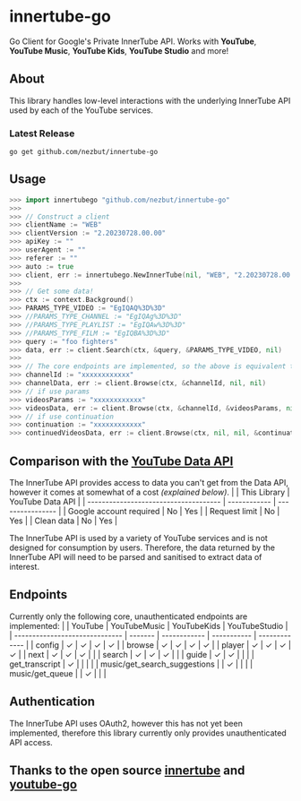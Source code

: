 # innertube-go

Go Client for Google's Private InnerTube API. Works with **YouTube**, **YouTube Music**, **YouTube Kids**, **YouTube Studio** and more!

## About

This library handles low-level interactions with the underlying InnerTube API used by each of the YouTube services.

### Latest Release

```console
go get github.com/nezbut/innertube-go
```

## Usage

```go
>>> import innertubego "github.com/nezbut/innertube-go"
>>>
>>> // Construct a client
>>> clientName := "WEB"
>>> clientVersion := "2.20230728.00.00"
>>> apiKey := ""
>>> userAgent := ""
>>> referer := ""
>>> auto := true
>>> client, err := innertubego.NewInnerTube(nil, "WEB", "2.20230728.00.00", "", "", "", nil, true)
>>>
>>> // Get some data!
>>> ctx := context.Background()
>>> PARAMS_TYPE_VIDEO := "EgIQAQ%3D%3D"
>>> //PARAMS_TYPE_CHANNEL := "EgIQAg%3D%3D"
>>> //PARAMS_TYPE_PLAYLIST := "EgIQAw%3D%3D"
>>> //PARAMS_TYPE_FILM := "EgIQBA%3D%3D"
>>> query := "foo fighters"
>>> data, err := client.Search(ctx, &query, &PARAMS_TYPE_VIDEO, nil)
>>>
>>> // The core endpoints are implemented, so the above is equivalent to:
>>> channelId := "xxxxxxxxxxxx"
>>> channelData, err := client.Browse(ctx, &channelId, nil, nil)
>>> // if use params
>>> videosParams := "xxxxxxxxxxxx"
>>> videosData, err := client.Browse(ctx, &channelId, &videosParams, nil)
>>> // if use continuation
>>> continuation := "xxxxxxxxxxxx"
>>> continuedVideosData, err := client.Browse(ctx, nil, nil, &continuation)
```

## Comparison with the [YouTube Data API](https://developers.google.com/youtube/v3/)

The InnerTube API provides access to data you can't get from the Data API, however it comes at somewhat of a cost _(explained below)_.
| | This Library | YouTube Data API |
| ------------------------------------- | ------------ | ---------------- |
| Google account required | No | Yes |
| Request limit | No | Yes |
| Clean data | No | Yes |

The InnerTube API is used by a variety of YouTube services and is not designed for consumption by users. Therefore, the data returned by the InnerTube API will need to be parsed and sanitised to extract data of interest.

## Endpoints

Currently only the following core, unauthenticated endpoints are implemented:
| | YouTube | YouTubeMusic | YouTubeKids | YouTubeStudio |
| ------------------------------ | ------- | ------------ | ----------- | ------------- |
| config | &check; | &check; | &check; | &check; |
| browse | &check; | &check; | &check; | &check; |
| player | &check; | &check; | &check; | &check; |
| next | &check; | &check; | &check; | |
| search | &check; | &check; | &check; | |
| guide | &check; | &check; | | |
| get_transcript | &check; | | | |
| music/get_search_suggestions | | &check; | | |
| music/get_queue | | &check; | | |

## Authentication

The InnerTube API uses OAuth2, however this has not yet been implemented, therefore this library currently only provides unauthenticated API access.

## Thanks to the open source [innertube](https://github.com/tombulled/innertube/) and [youtube-go](https://github.com/wslyyy/youtube-go)
